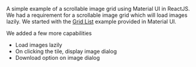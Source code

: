 A simple example of a scrollable image grid using Material UI in ReactJS. We had a requirement for a scrollable image grid which will load images lazily. We started with the [Grid List](https://material-ui.com/components/grid-list/) example provided in Material UI.

We added a few more capabilities
- Load images lazily
- On clicking the tile, display image dialog
- Download option on image dialog
